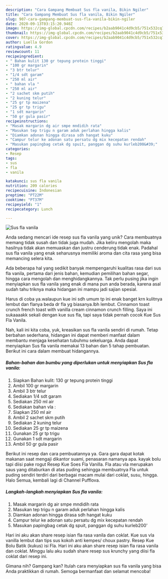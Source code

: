```yaml
---
description: "Cara Gampang Membuat Sus fla vanila, Bikin Ngiler"
title: "Cara Gampang Membuat Sus fla vanila, Bikin Ngiler"
slug: 907-cara-gampang-membuat-sus-fla-vanila-bikin-ngiler
date: 2020-09-13T03:15:20.940Z
image: https://img-global.cpcdn.com/recipes/b2aab9041c4d9cb5/751x532cq70/sus-fla-vanila-foto-resep-utama.jpg
thumbnail: https://img-global.cpcdn.com/recipes/b2aab9041c4d9cb5/751x532cq70/sus-fla-vanila-foto-resep-utama.jpg
cover: https://img-global.cpcdn.com/recipes/b2aab9041c4d9cb5/751x532cq70/sus-fla-vanila-foto-resep-utama.jpg
author: Luella Gordon
ratingvalue: 4.9
reviewcount: 11
recipeingredient:
- " Bahan kulit 130 gr tepung protein tinggi"
- "100 gr margarin"
- "3 btr telur"
- "1/4 sdt garam"
- "250 ml air"
- " bahan vla "
- "250 ml air"
- "2 sachet skm putih"
- "2 kuning telur"
- "25 gr tp maizena"
- "25 gr tp trigu"
- "1 sdt margarin"
- "50 gr gula pasir"
recipeinstructions:
- "Masak margarin dg air smpe mndidih rata"
- "Masukan tep trigu n garam aduk perlahan hingga kalis"
- "Diamkan adonan hingga dirasa sdh hangat kuku"
- "Campur telur ke adonan satu persatu dg mix kecepatan rendah"
- "Masukan papingbag cetak dg spuit, panggan dg suhu kurleb200&#39;"
categories:
- Resep
tags:
- sus
- fla
- vanila

katakunci: sus fla vanila 
nutrition: 209 calories
recipecuisine: Indonesian
preptime: "PT22M"
cooktime: "PT37M"
recipeyield: "1"
recipecategory: Lunch

---
```



![Sus fla vanila](https://img-global.cpcdn.com/recipes/b2aab9041c4d9cb5/751x532cq70/sus-fla-vanila-foto-resep-utama.jpg)

Anda sedang mencari ide resep sus fla vanila yang unik? Cara membuatnya memang tidak susah dan tidak juga mudah. Jika keliru mengolah maka hasilnya tidak akan memuaskan dan justru cenderung tidak enak. Padahal sus fla vanila yang enak seharusnya memiliki aroma dan cita rasa yang bisa memancing selera kita.

Ada beberapa hal yang sedikit banyak mempengaruhi kualitas rasa dari sus fla vanila, pertama dari jenis bahan, kemudian pemilihan bahan segar, hingga cara mengolah dan menghidangkannya. Tak perlu pusing jika ingin menyiapkan sus fla vanila yang enak di mana pun anda berada, karena asal sudah tahu triknya maka hidangan ini mampu jadi sajian spesial.

Harus di coba ya.walaupun kue ini sdh umum tp ini enak banget krn kulitnya lembut dan flanya beda dr fla yg biasanya.lbh lembut. Cinnamon toast crunch french toast with vanilla cream cinnamon crunch filling. Saya ini sukaaaakk sekali dengan kue sus fla, tapi saya tidak pernah cocok Kue Sus Fla Vanila.


Nah, kali ini kita coba, yuk, kreasikan sus fla vanila sendiri di rumah. Tetap berbahan sederhana, hidangan ini dapat memberi manfaat dalam membantu menjaga kesehatan tubuhmu sekeluarga. Anda dapat menyiapkan Sus fla vanila memakai 13 bahan dan 5 tahap pembuatan. Berikut ini cara dalam membuat hidangannya.

<!--inarticleads1-->

##### Bahan-bahan dan bumbu yang diperlukan untuk menyiapkan Sus fla vanila:

1. Siapkan  Bahan kulit: 130 gr tepung protein tinggi
1. Ambil 100 gr margarin
1. Ambil 3 btr telur
1. Sediakan 1/4 sdt garam
1. Sediakan 250 ml air
1. Sediakan  bahan vla :
1. Siapkan 250 ml air
1. Ambil 2 sachet skm putih
1. Sediakan 2 kuning telur
1. Sediakan 25 gr tp maizena
1. Gunakan 25 gr tp trigu
1. Gunakan 1 sdt margarin
1. Ambil 50 gr gula pasir


Berikut ini resep dan cara pembuatannya ya. Gara gara dapat kotak makanan saat mengaji dikantor suami, penasaran namanya apa. kayak bolu tapi diisi pake rogut Resep Kue Soes Fla Vanilla. Fla atau vla merupakan saus yang ditaburkan di atas puding sehingga membuatnya Fla untuk puding sendiri terdiri dari berbagai macam mulai dari coklat, susu, hingga. Halo Semua, kembali lagi di Channel Pufflova. 

<!--inarticleads2-->

##### Langkah-langkah menyiapkan Sus fla vanila:

1. Masak margarin dg air smpe mndidih rata
1. Masukan tep trigu n garam aduk perlahan hingga kalis
1. Diamkan adonan hingga dirasa sdh hangat kuku
1. Campur telur ke adonan satu persatu dg mix kecepatan rendah
1. Masukan papingbag cetak dg spuit, panggan dg suhu kurleb200&#39;


Hari ini aku akan share resep isian fla rasa vanila dan coklat. Kue sus vla vanilla lembut dan tips sus kokoh anti kempes/ choux pastry. Resep Kue Bolu Batik (kukus) isi Fla. Hari ini aku akan share resep isian fla rasa vanila dan coklat. Minggu lalu aku sudah share resep sus krunchy yang diisi fla coklat dari resep ini. 

Gimana nih? Gampang kan? Itulah cara menyiapkan sus fla vanila yang bisa Anda praktikkan di rumah. Semoga bermanfaat dan selamat mencoba!

